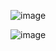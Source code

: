 ![image](https://github.com/user-attachments/assets/6bf8f248-efba-413a-ac18-3e5d4be4d457)





![image](https://github.com/user-attachments/assets/b9dee7ee-f8e8-4fce-9fc5-42b0e4602313)
